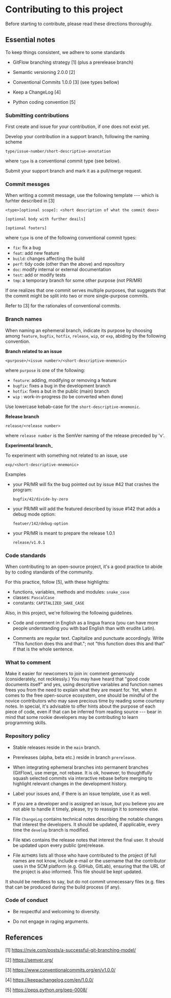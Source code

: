 
 Contributing to this project
 ==============================

 Before starting to contribute, please read these directions thoroughly.

 Essential notes
 ------------------------------
 
 To keep things consistent, we adhere to some standards

 - GitFlow branching strategy [1] (plus a prerelease branch)

 - Semantic versioning 2.0.0 [2]

 - Conventional Commits 1.0.0 [3] (see types bellow)

 - Keep a ChangeLog [4]

 - Python coding convention [5]
 
### Submitting contributions

 First create and issue for your contribution, if one does not exist yet.
 
 Develop your contribution in a support branch, following the naming scheme
 
 `type/issue-number/short-descriptive-annotation`

 where `type` is a conventional commit type (see below).
 
 Submit your support branch and mark it as a pull/merge request.
 
 ### Commit messges

 When writing a commit message, use the following template --- which is 
 furhter described in [3]

 ```
 <type>[optional scope]: <short description of what the commit does>

 [optional body with further deails]

 [optional footers]

 ```
 where `type` is one of the following conventional commit types:

 - `fix`:   fix a bug
 - `feat`:  add new feature
 - `build`: changes affecting the build 
 - `perf`:  tidy code (other than the above) and repository
 - `doc`:   modify internal or external documentation
 - `test`:  add or modify tests
 - `tmp`:   a temporary branch for some other purpose (not PR/MR)

 If one realizes that one commit serves multiple purposes, that suggests that
 the commit might be split into two or more single-purpose commits.

 Refer to [3] for the rationales of conventional commits.

 ### Branch names

 When naming an ephemeral branch, indicate its purpose by choosing among
 `feature`, `bugfix`, `hotfix`, `release`, `wip`, or `exp`, abiding by the
 following convention.

 __Branch related to an issue__

 `<purpose>/<issue number>/<short-descriptive-mnemonic>`

 where `purpose` is one of the following:

 * `feature`:   adding, modifying or removing a feature
 * `bugfix`:    fixes a bug in the development branch
 * `hotfix`:    fixes a but in the public (main) branch
 * `wip`   :    work-in-progress (to be converted when done)

 Use lowercase kebab-case for the `short-descriptive-mnemonic`.
 
 __Release branch__

 `release/<release number>`

  where `release number` is the SemVer naming of the release preceded by 'v'.

 __Experimental branch___

 To experiment with something not related to an issue, use

 `exp/<short-descriptive-mnemonic>`

Examples

 * your PR/MR will fix the bug pointed out by issue #42 that
   crashes the program:

   `bugfix/42/divide-by-zero`

 * your PR/MR will add the featured described by issue #142 that
   adds a debug mode option:

   `featuer/142/debug-option`

 * your PR/MR is meant to prepare the release 1.0.1

   `release/v1.0.1`

 ### Code standards

  When contributing to an open-source project, it's a good practice to
  abide by to coding standards of the community.

  For this practice, follow [5], with these highlights:

  * functions, variables, methods and modules: `snake_case`
  * classes: `PascalCase`
  * constants: `CAPITALIZED_SAKE_CASE`

  Also, in this project, we're following the following guidelines.

  * Code and comment in English as a lingua franca (you can have more
    people understanding you with bad English than with erudite Latin). 

  * Comments are regular text. Capitalize and punctuate accordingly.
    Write "This function does this and that."; not "this function 
    does this and that" if that is the whole sentence.

 ### What to comment

  Make it easier for newcomers to join in: comment generously (considerately,
  not recklessly.) You may have heard that "good code documents itself" and
  yes, using descriptive variables and function names frees you from the
  need to explain what they are meant for. Yet, when it comes to the free
  open-source ecosystem, one should be mindful of the novice contributors
  who may save precious time by reading some courtesy notes. In special,
  it's advisable to offer hints about the purpose of each piece of code,
  even if that can be inferred from reading source --- bear in mind that
  some rookie developers may be contributing to learn programming skills.


 ### Repository policy

 * Stable releases reside in the `main` branch.

 * Prereleases (alpha, beta etc.) reside in branch `prerelease`.

 * When integrating ephemeral branches into permanent branches (GitFlow),
   use merge, not rebase. It is ok, however, to thoughtfully squash selected
   commits via interactive rebase before merging to highlight relevant
   changes in the development history.

 * Label your issues and, if there is an issue template, use it as well.

 * If you are a developer and is assigned an issue, but you believe you are
   not able to handle it timely, please, try to reassign it to someone else.

 * File `ChangeLog` contains technical notes describing the notable changes
   that interest the developers. It should be updated, if applicable, every
   time the `develop` branch is modified.
   
 * File `NEWS` contains the release notes that interest the final user. It
   should be updated upon every  public (pre)release.

 * File `AUTHORS` lists all those who have contributed to the project (if
   full names are not know, include e-mail or the username that the contributor
   uses in the SCM platform (e.g. GitHub, GitLab), ensuring that the URL of
   the project is also informed. This file should be kept updated.

 It should be needless to say, but do not commit unnecessary files (e.g. files
 that can be produced during the build process (if any).

 ### Code of conduct

 * Be respectful and welcoming to diversity.
 
 * Do not engage in raging arguments.

 ## References

 [1] https://nvie.com/posts/a-successful-git-branching-model/

 [2] https://semver.org/

 [3] https://www.conventionalcommits.org/en/v1.0.0/

 [4] https://keepachangelog.com/en/1.0.0/

 [5] https://peps.python.org/pep-0008/